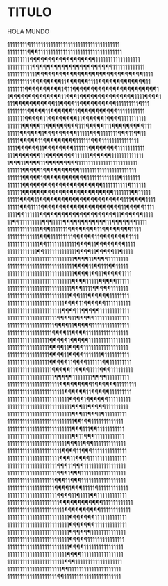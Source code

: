 # TITULO
HOLA MUNDO

11111111¶111111111111111111111111111111111111 
11111111¶¶¶1111111111111111111111111111111111 
111111111¶¶¶¶¶¶¶¶¶¶¶¶¶¶¶¶¶¶111111111111111111 
1111111111¶¶¶¶¶¶¶¶¶¶¶¶¶¶¶¶¶¶¶¶¶¶1111111111111 
111111111111¶¶¶¶¶¶¶¶¶¶¶¶¶¶¶¶¶¶¶¶¶¶¶¶¶¶¶¶¶1111 
1111111111¶¶¶¶¶¶¶¶11¶¶¶¶¶¶1111¶¶¶¶¶¶¶¶¶¶¶¶¶11 
1111111¶¶¶¶¶¶¶¶¶¶1¶11¶¶¶¶¶¶¶¶¶¶¶¶¶¶¶¶¶¶¶¶¶¶¶1 
1¶¶¶¶¶¶¶¶¶¶¶¶¶¶11¶¶¶1¶¶¶¶¶¶¶¶¶¶¶¶¶¶¶1111¶¶¶¶1 
111¶¶¶¶¶¶¶¶¶¶¶11¶¶¶¶11¶¶¶¶¶¶¶¶¶¶111111111¶111 
11111111¶¶¶¶¶11¶¶¶¶¶¶11¶¶¶¶¶¶¶¶¶¶¶11111111111 
1111111¶¶¶¶¶11¶¶¶¶¶¶¶¶11¶¶¶¶¶¶1¶¶¶¶1111111111 
111111¶¶¶¶¶11¶¶¶¶¶¶¶¶¶111¶¶¶¶¶111¶¶¶¶¶¶¶¶¶111 
11111¶¶¶¶¶¶1¶¶¶¶¶¶¶¶¶11111¶¶¶1111111¶¶¶11¶¶11 
11111¶¶¶¶¶11¶¶¶¶¶¶¶¶¶111111¶¶¶111111111111111 
1111¶¶¶¶¶¶11¶¶¶¶¶¶¶¶111111¶¶¶¶¶¶¶¶11111111111 
111¶¶¶¶¶¶¶11¶¶¶¶¶¶¶¶111111¶¶¶¶¶¶1111111111111 
1¶¶¶11¶¶¶¶11¶¶¶¶¶¶¶¶¶111111111111111111111111 
111111¶¶¶¶¶1¶¶¶¶¶¶¶¶¶¶11111111111111111111111 
111111¶¶¶¶¶1¶¶¶¶¶¶¶¶¶¶¶¶1111111111111¶1111111 
111111¶¶¶¶¶¶¶¶¶¶¶¶¶¶¶¶¶¶¶¶¶¶1111111111¶111111 
111111¶¶¶¶¶¶¶¶¶¶¶¶¶¶¶¶¶¶¶¶¶¶¶¶¶1111111¶¶11111 
11111¶¶¶¶11¶¶¶¶¶¶¶¶¶¶¶¶¶¶¶¶¶¶¶¶¶¶¶111¶¶¶¶1111 
11111¶¶¶1111¶¶¶¶¶¶¶¶¶¶¶¶¶¶¶¶¶¶¶¶¶¶11¶¶¶¶¶1111 
1111¶¶111111¶¶¶¶¶¶¶¶¶¶¶¶¶¶¶¶¶¶¶¶¶11¶¶¶¶¶¶1111 
11¶¶111111111¶¶¶1111¶¶¶¶¶¶¶¶¶¶¶¶11¶¶¶¶¶¶¶1111 
1111111111111¶¶¶1111111¶¶¶¶¶¶¶¶11¶¶¶¶¶¶¶¶1111 
1111111111111¶¶¶111111111¶¶¶¶¶¶11¶¶¶¶¶¶¶¶1111 
1111111111111¶¶111111111111¶¶¶¶11¶¶¶¶¶¶¶¶1111 
111111111111¶¶1111111111111¶¶¶¶11¶¶¶¶¶11¶1111 
111111111111111111111111111¶¶¶¶11¶¶¶¶11111111 
111111111111111111111111111¶¶¶¶11¶¶111¶¶11111 
111111111111111111111111111¶¶¶¶1¶¶11¶¶¶¶¶1111 
11111111111111111111111111¶¶¶¶11111¶¶¶¶¶11111 
11111111111111111111111111¶¶¶1111¶¶¶¶¶1111111 
1111111111111111111111111¶¶¶111¶¶¶¶¶¶11111111 
11111111111111111111111¶¶¶¶11¶¶¶¶¶¶1111111111 
1111111111111111111111¶¶¶¶11¶¶¶¶¶111111111111 
11111111111111111111¶¶¶¶11¶¶¶¶¶11111111111111 
1111111111111111111¶¶¶¶11¶¶¶¶¶111111111111111 
111111111111111111¶¶¶¶11¶¶¶¶11111111111111111 
11111111111111111¶¶¶¶¶1¶¶¶¶¶11111111111111111 
11111111111111111¶¶¶¶11¶¶¶¶111111111111111111 
11111111111111111¶¶¶¶11¶¶¶¶1111111¶1111111111 
11111111111111111¶¶¶¶¶11¶¶¶¶111111¶¶111111111 
111111111111111111¶¶¶¶¶11¶¶¶¶1111¶¶¶111111111 
1111111111111111111¶¶¶¶¶11111111¶¶¶¶111111111 
111111111111111111111¶¶¶¶¶¶¶¶¶1¶¶¶¶¶¶11111111 
11111111111111111111111¶¶¶¶¶¶11¶¶¶¶¶111111111 
1111111111111111111111111¶¶¶¶1¶¶¶¶¶¶111111111 
11111111111111111111111111¶¶¶11¶¶¶¶¶111111111 
11111111111111111111111111¶¶¶11¶¶¶1¶111111111 
111111111111111111111111111¶¶1¶¶1111111111111 
11111111111111111111111111¶¶¶111¶¶11111111111 
11111111111111111111111111¶¶11¶¶¶111111111111 
111111111111111111111111¶¶¶11¶¶¶1111111111111 
1111111111111111111111¶¶¶¶11¶¶¶11111111111111 
111111111111111111111¶¶¶11¶¶¶¶111111111111111 
11111111111111111111¶¶¶11¶¶¶11111111111111111 
11111111111111111111¶¶¶1¶¶¶111111111111111111 
1111111111111111111¶¶¶11¶¶¶111111111111111111 
1111111111111111111¶¶¶¶1¶¶¶11111¶111111111111 
11111111111111111111¶¶¶¶11¶1111¶¶111111111111 
111111111111111111111¶¶¶¶¶¶¶¶¶¶¶¶111111111111 
11111111111111111111111¶¶¶¶¶¶¶¶¶¶111111111111 
1111111111111111111111111¶¶¶¶¶¶¶1111111111111 
1111111111111111111111111¶¶¶¶¶¶¶1111111111111 
1111111111111111111111111¶¶¶¶¶¶11111111111111 
1111111111111111111111111¶¶¶¶¶111111111111111 
1111111111111111111111111¶¶¶¶1111111111111111 
111111111111111111111111¶¶¶¶11111111111111111 
11111111111111111111111¶¶¶1111111111111111111 
1111111111111111111111¶¶111111111111111111111 
11111111111111111111¶¶11111111111111111111111
